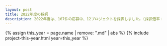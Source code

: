 ```yaml
---
layout: post
title: 2022年度の採択
description: 2022年度は、107件の応募中、12プロジェクトを採択しました。(採択倍率：8.92倍)
---
```


{% assign this_year = page.name | remove: ".md" | abs %}
{% include project-this-year.html year=this_year %}
